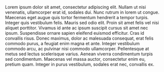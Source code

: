 Lorem ipsum dolor sit amet, consectetur adipiscing elit. Nullam ut nisi venenatis, ullamcorper erat id, sodales dui. Nunc rutrum in lorem ut congue. Maecenas eget augue quis tortor fermentum hendrerit a tempor turpis. Integer quis vestibulum felis. Mauris sed odio elit. Proin sit amet felis vel nisi aliquet porttitor. Vivamus id ante ac ipsum suscipit cursus sit amet nec ipsum. Suspendisse ornare sapien eleifend euismod efficitur. Cras id convallis risus. Donec maximus, dolor ac malesuada consequat, erat felis commodo purus, a feugiat enim magna et ante. Integer vestibulum commodo arcu, ac pulvinar nisi commodo ullamcorper. Pellentesque at metus sed lectus scelerisque varius. Aenean viverra condimentum turpis sed condimentum. Maecenas vel massa auctor, consectetur enim eu, pretium quam. Integer in purus vestibulum, sodales erat nec, convallis ex.

